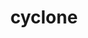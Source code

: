 ---
layout: travel&places
title: cyclone
emoji: cyclone
permalink: 🌀.html
image: assets/img/3moji/cyclone.png
---